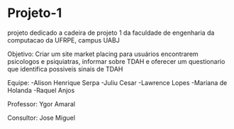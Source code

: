 # Projeto-1
 projeto dedicado a cadeira de projeto 1 da faculdade de engenharia da computacao da UFRPE, campus UABJ

Objetivo:
Criar um site market placing para usuários encontrarem psicologos e psiquiatras, informar sobre TDAH e oferecer um questionario que identifica possiveis sinais de TDAH

Equipe:
-Alison Henrique Serpa
-Juliu Cesar
-Lawrence Lopes
-Mariana de Holanda
-Raquel Anjos

Professor:
Ygor Amaral

Consultor:
Jose Miguel
